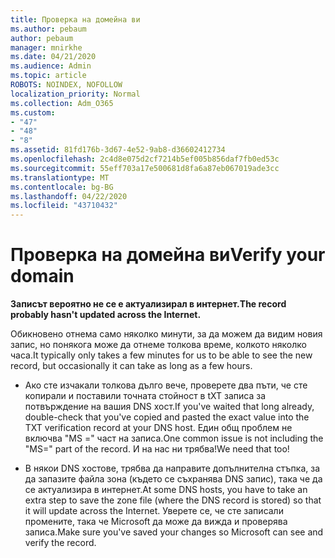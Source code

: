 ```yaml
---
title: Проверка на домейна ви
ms.author: pebaum
author: pebaum
manager: mnirkhe
ms.date: 04/21/2020
ms.audience: Admin
ms.topic: article
ROBOTS: NOINDEX, NOFOLLOW
localization_priority: Normal
ms.collection: Adm_O365
ms.custom:
- "47"
- "48"
- "8"
ms.assetid: 81fd176b-3d67-4e52-9ab8-d36602412734
ms.openlocfilehash: 2c4d8e075d2cf7214b5ef005b856daf7fb0ed53c
ms.sourcegitcommit: 55eff703a17e500681d8fa6a87eb067019ade3cc
ms.translationtype: MT
ms.contentlocale: bg-BG
ms.lasthandoff: 04/22/2020
ms.locfileid: "43710432"
---
```

# <a name="verify-your-domain"></a><span data-ttu-id="0392d-102">Проверка на домейна ви</span><span class="sxs-lookup"><span data-stu-id="0392d-102">Verify your domain</span></span>

 <span data-ttu-id="0392d-103">**Записът вероятно не се е актуализирал в интернет.**</span><span class="sxs-lookup"><span data-stu-id="0392d-103">**The record probably hasn't updated across the Internet.**</span></span>
  
<span data-ttu-id="0392d-104">Обикновено отнема само няколко минути, за да можем да видим новия запис, но понякога може да отнеме толкова време, колкото няколко часа.</span><span class="sxs-lookup"><span data-stu-id="0392d-104">It typically only takes a few minutes for us to be able to see the new record, but occasionally it can take as long as a few hours.</span></span> 
  
- <span data-ttu-id="0392d-105">Ако сте изчакали толкова дълго вече, проверете два пъти, че сте копирали и поставили точната стойност в tXT записа за потвърждение на вашия DNS хост.</span><span class="sxs-lookup"><span data-stu-id="0392d-105">If you've waited that long already, double-check that you've copied and pasted the exact value into the TXT verification record at your DNS host.</span></span> <span data-ttu-id="0392d-106">Един общ проблем не включва "MS =" част на записа.</span><span class="sxs-lookup"><span data-stu-id="0392d-106">One common issue is not including the "MS=" part of the record.</span></span> <span data-ttu-id="0392d-107">И на нас ни трябва!</span><span class="sxs-lookup"><span data-stu-id="0392d-107">We need that too!</span></span>

- <span data-ttu-id="0392d-108">В някои DNS хостове, трябва да направите допълнителна стъпка, за да запазите файла зона (където се съхранява DNS запис), така че да се актуализира в интернет.</span><span class="sxs-lookup"><span data-stu-id="0392d-108">At some DNS hosts, you have to take an extra step to save the zone file (where the DNS record is stored) so that it will update across the Internet.</span></span> <span data-ttu-id="0392d-109">Уверете се, че сте записали промените, така че Microsoft да може да вижда и проверява записа.</span><span class="sxs-lookup"><span data-stu-id="0392d-109">Make sure you've saved your changes so Microsoft can see and verify the record.</span></span>
